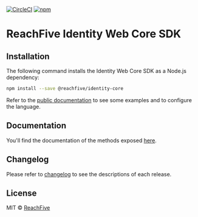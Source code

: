 [![CircleCI](https://circleci.com/gh/ReachFive/identity-web-core-sdk/tree/master.svg?style=svg)](https://circleci.com/gh/ReachFive/identity-web-core-sdk/tree/master) [![npm](https://img.shields.io/npm/v/@reachfive/identity-core.svg?color=blue)](https://www.npmjs.com/package/@reachfive/identity-core)

# ReachFive Identity Web Core SDK

## Installation

The following command installs the Identity Web Core SDK as a Node.js dependency:

```sh
npm install --save @reachfive/identity-core
```

Refer to the [public documentation](https://developer.reach5.co/guides/installation/web) to see some examples and to
configure the language.

## Documentation

You'll find the documentation of the methods exposed [here](https://developer.reachfive.com/sdk-core/index.html).

## Changelog

Please refer to [changelog](CHANGELOG.md) to see the descriptions of each release.

## License

MIT © [ReachFive](https://www.reachfive.com)
